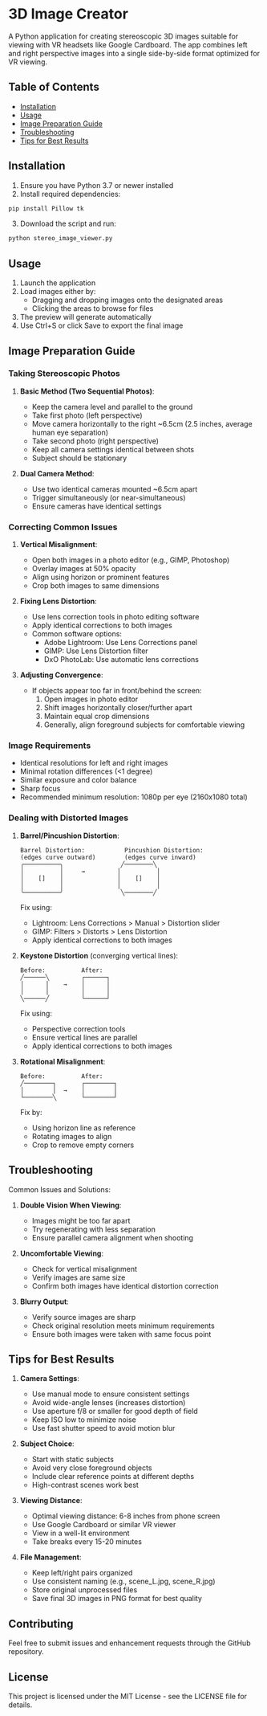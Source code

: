 # 3D Image Creator

A Python application for creating stereoscopic 3D images suitable for viewing with VR headsets like Google Cardboard. The app combines left and right perspective images into a single side-by-side format optimized for VR viewing.

## Table of Contents
- [Installation](#installation)
- [Usage](#usage)
- [Image Preparation Guide](#image-preparation-guide)
- [Troubleshooting](#troubleshooting)
- [Tips for Best Results](#tips-for-best-results)

## Installation

1. Ensure you have Python 3.7 or newer installed
2. Install required dependencies:
```bash
pip install Pillow tk
```
3. Download the script and run:
```bash
python stereo_image_viewer.py
```

## Usage

1. Launch the application
2. Load images either by:
   - Dragging and dropping images onto the designated areas
   - Clicking the areas to browse for files
3. The preview will generate automatically
4. Use Ctrl+S or click Save to export the final image

## Image Preparation Guide

### Taking Stereoscopic Photos

1. **Basic Method (Two Sequential Photos)**:
   - Keep the camera level and parallel to the ground
   - Take first photo (left perspective)
   - Move camera horizontally to the right ~6.5cm (2.5 inches, average human eye separation)
   - Take second photo (right perspective)
   - Keep all camera settings identical between shots
   - Subject should be stationary

2. **Dual Camera Method**:
   - Use two identical cameras mounted ~6.5cm apart
   - Trigger simultaneously (or near-simultaneous)
   - Ensure cameras have identical settings

### Correcting Common Issues

1. **Vertical Misalignment**:
   - Open both images in a photo editor (e.g., GIMP, Photoshop)
   - Overlay images at 50% opacity
   - Align using horizon or prominent features
   - Crop both images to same dimensions

2. **Fixing Lens Distortion**:
   - Use lens correction tools in photo editing software
   - Apply identical corrections to both images
   - Common software options:
     - Adobe Lightroom: Use Lens Corrections panel
     - GIMP: Use Lens Distortion filter
     - DxO PhotoLab: Use automatic lens corrections

3. **Adjusting Convergence**:
   - If objects appear too far in front/behind the screen:
     1. Open images in photo editor
     2. Shift images horizontally closer/further apart
     3. Maintain equal crop dimensions
     4. Generally, align foreground subjects for comfortable viewing

### Image Requirements

- Identical resolutions for left and right images
- Minimal rotation differences (<1 degree)
- Similar exposure and color balance
- Sharp focus
- Recommended minimum resolution: 1080p per eye (2160x1080 total)

### Dealing with Distorted Images

1. **Barrel/Pincushion Distortion**:
   ```
   Barrel Distortion:           Pincushion Distortion:
   (edges curve outward)        (edges curve inward)
   ╭──────────╮                ╱────────╲
   │          │     →         │          │
   │    []    │               │    []    │
   │          │               │          │
   ╰──────────╯                ╲────────╱
   ```
   
   Fix using:
   - Lightroom: Lens Corrections > Manual > Distortion slider
   - GIMP: Filters > Distorts > Lens Distortion
   - Apply identical corrections to both images

2. **Keystone Distortion** (converging vertical lines):
   ```
   Before:          After:
   ╱──────╲         ┌──────┐
   │      │    →    │      │
   │      │         │      │
   ╲──────╱         └──────┘
   ```
   
   Fix using:
   - Perspective correction tools
   - Ensure vertical lines are parallel
   - Apply identical corrections to both images

3. **Rotational Misalignment**:
   ```
   Before:          After:
   ╱────────┐       ┌────────┐
   │        │  →    │        │
   └────────╲       └────────┘
   ```
   
   Fix by:
   - Using horizon line as reference
   - Rotating images to align
   - Crop to remove empty corners

## Troubleshooting

Common Issues and Solutions:

1. **Double Vision When Viewing**:
   - Images might be too far apart
   - Try regenerating with less separation
   - Ensure parallel camera alignment when shooting

2. **Uncomfortable Viewing**:
   - Check for vertical misalignment
   - Verify images are same size
   - Confirm both images have identical distortion correction

3. **Blurry Output**:
   - Verify source images are sharp
   - Check original resolution meets minimum requirements
   - Ensure both images were taken with same focus point

## Tips for Best Results

1. **Camera Settings**:
   - Use manual mode to ensure consistent settings
   - Avoid wide-angle lenses (increases distortion)
   - Use aperture f/8 or smaller for good depth of field
   - Keep ISO low to minimize noise
   - Use fast shutter speed to avoid motion blur

2. **Subject Choice**:
   - Start with static subjects
   - Avoid very close foreground objects
   - Include clear reference points at different depths
   - High-contrast scenes work best

3. **Viewing Distance**:
   - Optimal viewing distance: 6-8 inches from phone screen
   - Use Google Cardboard or similar VR viewer
   - View in a well-lit environment
   - Take breaks every 15-20 minutes

4. **File Management**:
   - Keep left/right pairs organized
   - Use consistent naming (e.g., scene_L.jpg, scene_R.jpg)
   - Store original unprocessed files
   - Save final 3D images in PNG format for best quality

## Contributing

Feel free to submit issues and enhancement requests through the GitHub repository.

## License

This project is licensed under the MIT License - see the LICENSE file for details.